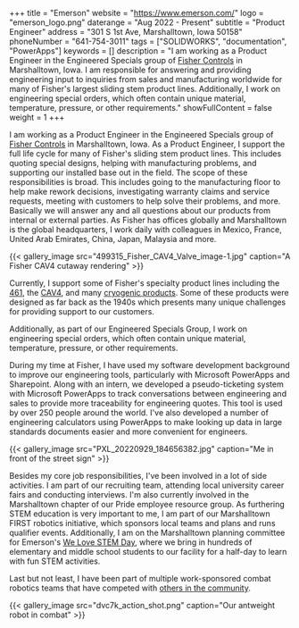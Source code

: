 +++
title = "Emerson"
website = "https://www.emerson.com/"
logo = "emerson_logo.png"
daterange = "Aug 2022 - Present"
subtitle = "Product Engineer"
address = "301 S 1st Ave, Marshalltown, Iowa 50158"
phoneNumber = "641-754-3011"
tags = ["SOLIDWORKS", "documentation", "PowerApps"]
keywords = []
description = "I am working as a Product Engineer in the Engineered Specials group of [Fisher Controls](https://www.emerson.com/en-us/automation/fisher) in Marshalltown, Iowa. I am responsible for answering and providing engineering input to inquiries from sales and manufacturing worldwide for many of Fisher's largest sliding stem product lines. Additionally, I work on engineering special orders, which often contain unique material, temperature, pressure, or other requirements."
showFullContent = false
weight = 1
+++

I am working as a Product Engineer in the Engineered Specials group of
[Fisher Controls](https://www.emerson.com/en-us/automation/fisher) in
Marshalltown, Iowa. As a Product Engineer, I support the full life cycle for many of
Fisher's sliding stem product lines. This includes quoting special designs,
helping with manufacturing problems, and supporting our installed base out in the field.
The scope of these responsibilities is broad. This includes going to the manufacturing
floor to help make rework decisions, investigating warranty claims and service requests,
meeting with customers to help solve their problems, and more. Basically
we will answer any and all questions about our products from internal or external
parties. As Fisher has offices globally and Marshalltown is the global headquarters,
I work daily with colleagues in Mexico, France, United Arab Emirates, China, Japan,
Malaysia and more.

{{< gallery_image src="499315_Fisher_CAV4_Valve_image-1.jpg" caption="A Fisher CAV4 cutaway rendering" >}}

Currently, I support some of Fisher's specialty product lines including
the [461](https://www.emerson.com/en-us/catalog/fisher-461),
the [CAV4](https://www.emerson.com/en-us/catalog/fisher-cavitrol-iv),
and many
[cryogenic products](https://www.emerson.com/documents/automation/product-bulletin-fisher-hp-cryogenic-sliding-stem-control-valves-en-122650.pdf).
Some of these products were designed as far back as the 1940s which
presents many unique challenges for providing support to our customers.

Additionally, as part of our Engineered Specials Group, I work on engineering special
orders, which often contain unique material, temperature, pressure, or other
requirements.

During my time at Fisher, I have used my software development background to
improve our engineering tools, particularly with Microsoft PowerApps and Sharepoint.
Along with an intern, we developed a pseudo-ticketing system with Microsoft PowerApps
to track conversations between engineering and sales to provide more traceability
for engineering quotes. This tool is used by over 250 people around the world.
I've also developed a number of engineering calculators using PowerApps to make looking
up data in large standards documents easier and more convenient for engineers.

{{< gallery_image src="PXL_20220929_184656382.jpg" caption="Me in front of the street sign" >}}

Besides my core job responsibilities, I've been involved in a lot of side activities.
I am part of our recruiting team, attending local university career fairs and conducting
interviews. I'm also currently involved in the Marshalltown chapter of our Pride
employee resource group. As furthering STEM education is very important to me,
I am part of our Marshalltown FIRST robotics initiative, which sponsors
local teams and plans and runs qualifier events. Additionally, I am on the Marshalltown
planning committee for Emerson's [We Love STEM Day](https://www.emerson.com/WeLoveSTEM),
where we bring in hundreds of elementary and middle school students to our facility
for a half-day to learn with fun STEM activities.

Last but not least, I have been part of multiple work-sponsored combat robotics teams
that have competed with
[others in the community](https://www.timesrepublican.com/news/todays-news/2024/11/gregg-young-marshalltown-entries-win-big-at-mcc-battlebots-competition/).

{{< gallery_image src="dvc7k_action_shot.png" caption="Our antweight robot in combat" >}}
